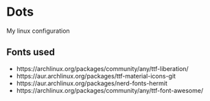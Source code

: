 # Dots
My linux configuration

<h2> Fonts used </h2>
<ul>
  <li>https://archlinux.org/packages/community/any/ttf-liberation/</li>
  <li>https://aur.archlinux.org/packages/ttf-material-icons-git</li>
  <li>https://aur.archlinux.org/packages/nerd-fonts-hermit</li>
  <li>https://archlinux.org/packages/community/any/ttf-font-awesome/</li>
</ul>  
